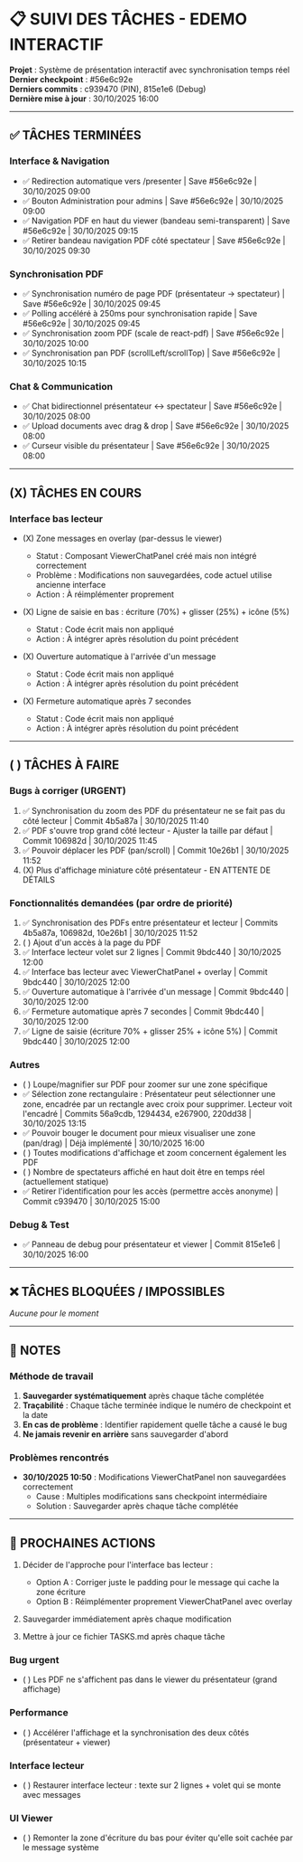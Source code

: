# 📋 SUIVI DES TÂCHES - EDEMO INTERACTIF

**Projet** : Système de présentation interactif avec synchronisation temps réel  
**Dernier checkpoint** : #56e6c92e  
**Derniers commits** : c939470 (PIN), 815e1e6 (Debug)  
**Dernière mise à jour** : 30/10/2025 16:00

---

## ✅ TÂCHES TERMINÉES

### Interface & Navigation
- ✅ Redirection automatique vers /presenter | Save #56e6c92e | 30/10/2025 09:00
- ✅ Bouton Administration pour admins | Save #56e6c92e | 30/10/2025 09:00
- ✅ Navigation PDF en haut du viewer (bandeau semi-transparent) | Save #56e6c92e | 30/10/2025 09:15
- ✅ Retirer bandeau navigation PDF côté spectateur | Save #56e6c92e | 30/10/2025 09:30

### Synchronisation PDF
- ✅ Synchronisation numéro de page PDF (présentateur → spectateur) | Save #56e6c92e | 30/10/2025 09:45
- ✅ Polling accéléré à 250ms pour synchronisation rapide | Save #56e6c92e | 30/10/2025 09:45
- ✅ Synchronisation zoom PDF (scale de react-pdf) | Save #56e6c92e | 30/10/2025 10:00
- ✅ Synchronisation pan PDF (scrollLeft/scrollTop) | Save #56e6c92e | 30/10/2025 10:15

### Chat & Communication
- ✅ Chat bidirectionnel présentateur ↔ spectateur | Save #56e6c92e | 30/10/2025 08:00
- ✅ Upload documents avec drag & drop | Save #56e6c92e | 30/10/2025 08:00
- ✅ Curseur visible du présentateur | Save #56e6c92e | 30/10/2025 08:00

---

## (X) TÂCHES EN COURS

### Interface bas lecteur
- (X) Zone messages en overlay (par-dessus le viewer)
  - Statut : Composant ViewerChatPanel créé mais non intégré correctement
  - Problème : Modifications non sauvegardées, code actuel utilise ancienne interface
  - Action : À réimplémenter proprement

- (X) Ligne de saisie en bas : écriture (70%) + glisser (25%) + icône (5%)
  - Statut : Code écrit mais non appliqué
  - Action : À intégrer après résolution du point précédent

- (X) Ouverture automatique à l'arrivée d'un message
  - Statut : Code écrit mais non appliqué
  - Action : À intégrer après résolution du point précédent

- (X) Fermeture automatique après 7 secondes
  - Statut : Code écrit mais non appliqué
  - Action : À intégrer après résolution du point précédent

---

## ( ) TÂCHES À FAIRE

### Bugs à corriger (URGENT)
1. ✅ Synchronisation du zoom des PDF du présentateur ne se fait pas du côté lecteur | Commit 4b5a87a | 30/10/2025 11:40
2. ✅ PDF s'ouvre trop grand côté lecteur - Ajuster la taille par défaut | Commit 106982d | 30/10/2025 11:45
3. ✅ Pouvoir déplacer les PDF (pan/scroll) | Commit 10e26b1 | 30/10/2025 11:52
4. (X) Plus d'affichage miniature côté présentateur - EN ATTENTE DE DÉTAILS

### Fonctionnalités demandées (par ordre de priorité)
1. ✅ Synchronisation des PDFs entre présentateur et lecteur | Commits 4b5a87a, 106982d, 10e26b1 | 30/10/2025 11:52
2. ( ) Ajout d'un accès à la page du PDF
3. ✅ Interface lecteur volet sur 2 lignes | Commit 9bdc440 | 30/10/2025 12:00
4. ✅ Interface bas lecteur avec ViewerChatPanel + overlay | Commit 9bdc440 | 30/10/2025 12:00
5. ✅ Ouverture automatique à l'arrivée d'un message | Commit 9bdc440 | 30/10/2025 12:00
6. ✅ Fermeture automatique après 7 secondes | Commit 9bdc440 | 30/10/2025 12:00
7. ✅ Ligne de saisie (écriture 70% + glisser 25% + icône 5%) | Commit 9bdc440 | 30/10/2025 12:00

### Autres
- ( ) Loupe/magnifier sur PDF pour zoomer sur une zone spécifique
- ✅ Sélection zone rectangulaire : Présentateur peut sélectionner une zone, encadrée par un rectangle avec croix pour supprimer. Lecteur voit l'encadré | Commits 56a9cdb, 1294434, e267900, 220dd38 | 30/10/2025 13:15
- ✅ Pouvoir bouger le document pour mieux visualiser une zone (pan/drag) | Déjà implémenté | 30/10/2025 16:00
- ( ) Toutes modifications d'affichage et zoom concernent également les PDF
- ( ) Nombre de spectateurs affiché en haut doit être en temps réel (actuellement statique)
- ✅ Retirer l'identification pour les accès (permettre accès anonyme) | Commit c939470 | 30/10/2025 15:00

### Debug & Test
- ✅ Panneau de debug pour présentateur et viewer | Commit 815e1e6 | 30/10/2025 16:00

---

## ❌ TÂCHES BLOQUÉES / IMPOSSIBLES

_Aucune pour le moment_

---

## 📝 NOTES

### Méthode de travail
1. **Sauvegarder systématiquement** après chaque tâche complétée
2. **Traçabilité** : Chaque tâche terminée indique le numéro de checkpoint et la date
3. **En cas de problème** : Identifier rapidement quelle tâche a causé le bug
4. **Ne jamais revenir en arrière** sans sauvegarder d'abord

### Problèmes rencontrés
- **30/10/2025 10:50** : Modifications ViewerChatPanel non sauvegardées correctement
  - Cause : Multiples modifications sans checkpoint intermédiaire
  - Solution : Sauvegarder après chaque tâche complétée

---

## 🎯 PROCHAINES ACTIONS

1. Décider de l'approche pour l'interface bas lecteur :
   - Option A : Corriger juste le padding pour le message qui cache la zone écriture
   - Option B : Réimplémenter proprement ViewerChatPanel avec overlay

2. Sauvegarder immédiatement après chaque modification

3. Mettre à jour ce fichier TASKS.md après chaque tâche



### Bug urgent
- ( ) Les PDF ne s'affichent pas dans le viewer du présentateur (grand affichage)



### Performance
- ( ) Accélérer l'affichage et la synchronisation des deux côtés (présentateur + viewer)



### Interface lecteur
- ( ) Restaurer interface lecteur : texte sur 2 lignes + volet qui se monte avec messages



### UI Viewer
- ( ) Remonter la zone d'écriture du bas pour éviter qu'elle soit cachée par le message système

